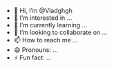 - 👋 Hi, I’m @Vladghgh
- 👀 I’m interested in ...
- 🌱 I’m currently learning ...
- 💞️ I’m looking to collaborate on ...
- 📫 How to reach me ...
- 😄 Pronouns: ...
- ⚡ Fun fact: ...

<!---
Vladghgh/Vladghgh is a ✨ special ✨ repository because its `README.md` (this file) appears on your GitHub profile.
You can click the Preview link to take a look at your changes.
--->
